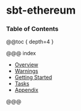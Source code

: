 # sbt-ethereum

### Table of Contents

@@toc { depth=4 }

@@@ index

* [Overview](overview.md)
* [Warnings](warnings.md)
* [Getting Started](getting-started.md)
* [Tasks](tasks/index.md)
* [Appendix](appendix/index.md)

@@@

